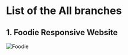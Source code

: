 
# List of the All branches





## 1. Foodie Responsive Website

![Foodie](https://github.com/PalashHawee/bootStrap/tree/foodies)


